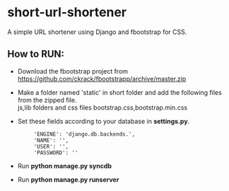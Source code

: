 short-url-shortener
===================

A simple URL shortener using Django and fbootstrap for CSS.


How to RUN:
-----------

- Download the fbootstrap project from https://github.com/ckrack/fbootstrapp/archive/master.zip
- Make a folder named 'static' in short folder and add the following files from the zipped file. <br />
  js,lib folders and css files bootstrap.css,bootstrap.min.css
- Set these fields according to your database in **settings.py**.                                                                                                                      
        
           'ENGINE': 'django.db.backends.',
           'NAME': '',
           'USER': '',
           'PASSWORD': ''
- Run **python manage.py syncdb**
- Run **python manage.py runserver**

